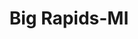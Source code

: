 ---
title: Big Rapids-MI
slug: big-rapids-mi
f_state:
- cms/state/michigan.md
f_locations:
- cms/payday-loan/check-and-cash-usa-10481.md
- cms/payday-loan/check-and-cash-usa-10482.md
- cms/payday-loan/quick-check-cashing-michigan-25268.md
- cms/payday-loan/quick-check-cashing-of-michigan-llc-25275.md
updated-on: '2024-05-30T13:41:28.615Z'
created-on: '2024-05-30T13:41:28.615Z'
published-on: '2024-05-30T13:54:32.469Z'
f_city: Big Rapids
layout: '[city].html'
tags: city
---